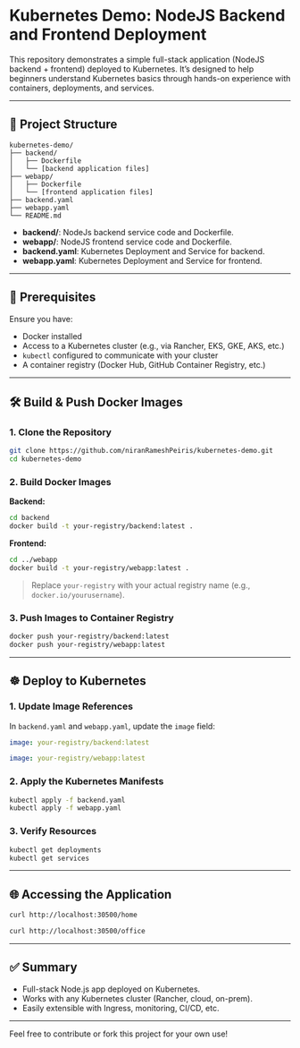 # Kubernetes Demo: NodeJS Backend and Frontend Deployment

This repository demonstrates a simple full-stack application (NodeJS backend + frontend) deployed to Kubernetes. It’s designed to help beginners understand Kubernetes basics through hands-on experience with containers, deployments, and services.

---

## 📁 Project Structure

```
kubernetes-demo/
├── backend/
│   ├── Dockerfile
│   └── [backend application files]
├── webapp/
│   ├── Dockerfile
│   └── [frontend application files]
├── backend.yaml
├── webapp.yaml
└── README.md
```

- **backend/**: NodeJs backend service code and Dockerfile.
- **webapp/**: NodeJS frontend service code and Dockerfile.
- **backend.yaml**: Kubernetes Deployment and Service for backend.
- **webapp.yaml**: Kubernetes Deployment and Service for frontend.

---

## 🚀 Prerequisites

Ensure you have:

- Docker installed
- Access to a Kubernetes cluster (e.g., via Rancher, EKS, GKE, AKS, etc.)
- `kubectl` configured to communicate with your cluster
- A container registry (Docker Hub, GitHub Container Registry, etc.)

---

## 🛠 Build & Push Docker Images

### 1. Clone the Repository

```bash
git clone https://github.com/niranRameshPeiris/kubernetes-demo.git
cd kubernetes-demo
```

### 2. Build Docker Images

**Backend:**

```bash
cd backend
docker build -t your-registry/backend:latest .
```

**Frontend:**

```bash
cd ../webapp
docker build -t your-registry/webapp:latest .
```

> Replace `your-registry` with your actual registry name (e.g., `docker.io/yourusername`).

### 3. Push Images to Container Registry

```bash
docker push your-registry/backend:latest
docker push your-registry/webapp:latest
```

---

## ☸️ Deploy to Kubernetes

### 1. Update Image References

In `backend.yaml` and `webapp.yaml`, update the `image` field:

```yaml
image: your-registry/backend:latest
```

```yaml
image: your-registry/webapp:latest
```

### 2. Apply the Kubernetes Manifests

```bash
kubectl apply -f backend.yaml
kubectl apply -f webapp.yaml
```

### 3. Verify Resources

```bash
kubectl get deployments
kubectl get services
```

---

## 🌐 Accessing the Application

```bash
curl http://localhost:30500/home
```

```bash
curl http://localhost:30500/office

```

---

## ✅ Summary

- Full-stack Node.js app deployed on Kubernetes.
- Works with any Kubernetes cluster (Rancher, cloud, on-prem).
- Easily extensible with Ingress, monitoring, CI/CD, etc.

---

Feel free to contribute or fork this project for your own use!
